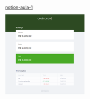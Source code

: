 
[notion-aula-1](https://www.notion.so/Aula-01-4a2424a6f4194537914d82b5c8f6cbec)

<img src="./127.0.0.1_5500_.png" width="50%">

